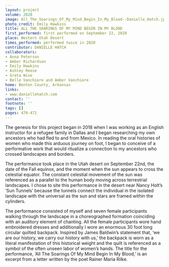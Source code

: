 ```yaml
---
layout: project
volume: 2020
image: All_The_Soarings_Of_My_Mind_Begin_In_My_Blood--Danielle_Hatch.jpg
photo_credit: Emily Hawkins
title: ALL THE SOARINGS OF MY MIND BEGIN IN MY BLOOD
first_performed: first performed on September 22, 2020
place: Western Utah Desert
times_performed: performed twice in 2020
contributor: DANIELLE HATCH
collaborators:
- Anna Peterson
- Amber Richardson
- Emily Hawkins
- Ashley Reese
- Greta Wise
- Belle Vanchiere and Amber Vanchiere
home: Benton County, Arkansas
links:
- www.daniellehatch.com
contact: ''
footnote: ''
tags: []
pages: 470-471
---
```



The genesis for this project began in 2018 when I was working as an English instructor for a refugee family in Dallas and I began researching my own ancestors who had fled to and from Mexico. In reading the oral histories of women who made this arduous journey on foot, I began to conceive of a performative work that would ritualize a connection to my ancestors who crossed landscapes and borders.

The performance took place in the Utah desert on September 22nd, the date of the Fall equinox, and the moment when the sun appears to cross the celestial equator. The constant celestial movement of the sun was referenced as a parallel to the human body moving across terrestrial landscapes. I chose to site this performance in the desert near Nancy Holt’s ‘Sun Tunnels’ because the tunnels connect the individual in the isolated landscape with the universal as the sun and stars are framed within the cylinders.

The performance consisted of myself and seven female participants walking through the landscape in a choreographed formation coinciding with an auditory element of chanting. All the female participants wore hand embroidered dresses and additionally I wore an enormous 30 foot long circular quilted backpack. Inspired by James Baldwin’s statement that, ‘we are our history, we carry our history with us,’ the backpack is worn as a literal manifestation of this historical weight and the quilt is referenced as a symbol of the often unseen labor of women’s hands. The title for the performance, ‘All The Soarings Of My Mind Begin In My Blood,’ is an excerpt from a letter written by the poet Rainer Maria Rilke.
